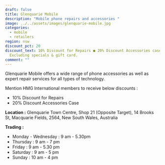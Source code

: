 ```yaml
---
draft: false
title: Glenquarie Mobile
description: "Mobile phone repairs and accessories "
image: ../../assets/images/glenquarie-mobile.jpg
categories:
  - mobile
  - retailers
region: nsw
discount_pct: 20
discount_text: 10% Discount for Repairs ● 20% Discount Accessories case ●
  Excluding specials & gift card.
comment: ""
---
```

Glenquarie Mobile offers a wide range of phone accessories as well as expert repair services for all types of technology.


Mention HMG International members to receive below discounts :


* 10% Discount for Repairs
* 20% Discount Accessories Case


**Location :** Glenquarie Town Centre, Shop 21 (Opposite Target), 14 Brooks St, Macquarie Fields, 2564, New South Wales, Australia

**Trading :**

* Monday - Wednesday : 9 am - 5.30pm
* Thursday : 9 am - 7 pm
* Friday : 9 am - 5.30 pm
* Saturday : 9 am - 5 pm
* Sunday : 10 am - 4 pm
